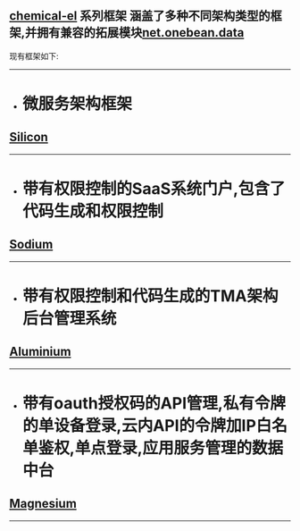 ## [chemical-el](https://github.com/0nebean/net.onebean.data)  系列框架 涵盖了多种不同架构类型的框架,并拥有兼容的拓展模块[net.onebean.data](https://github.com/0nebean/net.onebean.data)
现有框架如下:
***
* # 微服务架构框架
## [Silicon](https://github.com/0nebean/Silicon) 
***
* # 带有权限控制的SaaS系统门户,包含了代码生成和权限控制
## [Sodium](https://github.com/0nebean/Sodium) 
***
* # 带有权限控制和代码生成的TMA架构后台管理系统
## [Aluminium](https://0nebean.github.io/Aluminium) 
***
* # 带有oauth授权码的API管理,私有令牌的单设备登录,云内API的令牌加IP白名单鉴权,单点登录,应用服务管理的数据中台
## [Magnesium](https://github.com/0nebean/Magnesium) 
***
